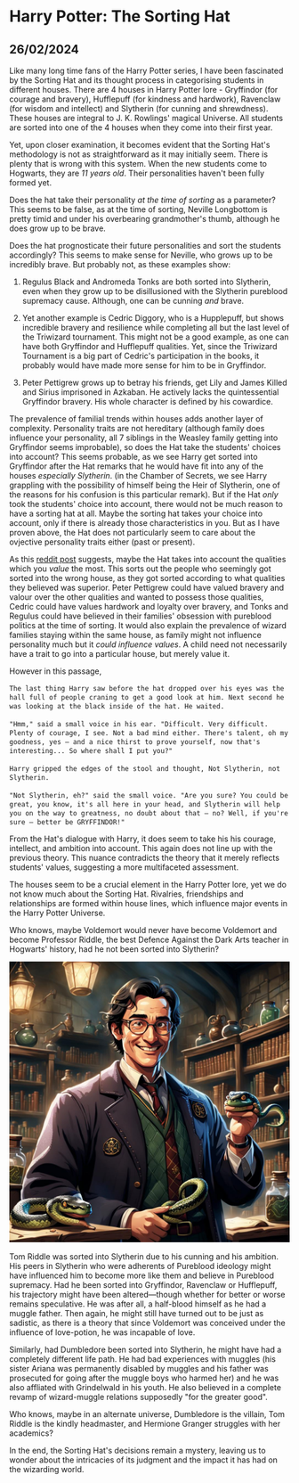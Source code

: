 # Harry Potter: The Sorting Hat
## 26/02/2024

Like many long time fans of the Harry Potter series, I have been fascinated by the Sorting Hat and its thought process in categorising students in different houses. There are 4 houses in Harry Potter lore - Gryffindor (for courage and bravery), Hufflepuff (for kindness and hardwork), Ravenclaw (for wisdom and intellect) and Slytherin (for cunning and shrewdness). These houses are integral to J. K. Rowlings' magical Universe. All students are sorted into one of the 4 houses when they come into their first year. 

Yet, upon closer examination, it becomes evident that the Sorting Hat's methodology is not as straightforward as it may initially seem. There is plenty that is wrong with this system. When the new students come to Hogwarts, they are _11 years old_. Their personalities haven't been fully formed yet. 

Does the hat take their personality _at the time of sorting_ as a parameter? This seems to be false, as at the time of sorting, Neville Longbottom is pretty timid and under his overbearing grandmother's thumb, although he does grow up to be brave. 

Does the hat prognosticate their future personalities and sort the students accordingly? This seems to make sense for Neville, who grows up to be incredibly brave. But probably not, as these examples show: 

1. Regulus Black and Andromeda Tonks are both sorted into Slytherin, even when they grow up to be disillusioned with the Slytherin pureblood supremacy cause. Although, one can be cunning _and_ brave.

2. Yet another example is Cedric Diggory, who is a Hupplepuff, but shows incredible bravery and resilience while completing all but the last level of the Triwizard tournament. This might not be a good example, as one can have both Gryffindor and Hufflepuff qualities. Yet, since the Triwizard Tournament is a big part of Cedric's participation in the books, it probably would have made more sense for him to be in Gryffindor. 

3. Peter Pettigrew grows up to betray his friends, get Lily and James Killed and Sirius imprisoned in Azkaban. He actively lacks the quintessential Gryffindor bravery. His whole character is defined by his cowardice.

The prevalence of familial trends within houses adds another layer of complexity. Personality traits are not hereditary (although family does influence your personality, all 7 siblings in the Weasley family getting into Gryffindor seems improbable), so does the Hat take the students' choices into account? This seems probable, as we see Harry get sorted into Gryffindor after the Hat remarks that he would have fit into any of the houses _especially Slytherin_. (in the Chamber of Secrets, we see Harry grappling with the possibility of himself being the Heir of Slytherin, one of the reasons for his confusion is this particular remark). But if the Hat _only_ took the students' choice into account, there would not be much reason to have a sorting hat at all. Maybe the sorting hat takes your choice into account, only if there is already those characteristics in you. But as I have proven above, the Hat does not particularly seem to care about the ovjective personality traits either (past or present).

As this [reddit post](https://www.reddit.com/r/FanTheories/comments/5zdqfh/harry_potter_the_sorting_hat_sorts_students_based/) suggests, maybe the Hat takes into account the qualities which you _value_ the most. This sorts out the people who seemingly got sorted into the wrong house, as they got sorted according to what qualities they believed was superior. Peter Pettigrew could have valued bravery and valour over the other qualities and wanted to possess those qualities, Cedric could have values hardwork and loyalty over bravery, and Tonks and Regulus could have believed in their families' obsession with pureblood politics at the time of sorting. It would also explain the prevalence of wizard families staying within the same house, as family might not influence personality much but it _could influence values_. A child need not necessarily have a trait to go into a particular house, but merely value it. 

However in this passage, 

```
The last thing Harry saw before the hat dropped over his eyes was the hall full of people craning to get a good look at him. Next second he was looking at the black inside of the hat. He waited.

"Hmm," said a small voice in his ear. "Difficult. Very difficult. Plenty of courage, I see. Not a bad mind either. There's talent, oh my goodness, yes — and a nice thirst to prove yourself, now that's interesting... So where shall I put you?"

Harry gripped the edges of the stool and thought, Not Slytherin, not Slytherin.

"Not Slytherin, eh?" said the small voice. "Are you sure? You could be great, you know, it's all here in your head, and Slytherin will help you on the way to greatness, no doubt about that — no? Well, if you're sure — better be GRYFFINDOR!"
```

From the Hat's dialogue with Harry, it does seem to take his his courage, intellect, and ambition into account. This again does not line up with the previous theory. This nuance contradicts the theory that it merely reflects students' values, suggesting a more multifaceted assessment.

The houses seem to be a crucial element in the Harry Potter lore, yet we do not know much about the Sorting Hat. Rivalries, friendships and relationships are formed within house lines, which influence major events in the Harry Potter Universe. 

Who knows, maybe Voldemort would never have become Voldemort and become Professor Riddle, the best Defence Against the Dark Arts teacher in Hogwarts' history, had he not been sorted into Slytherin?

![Voldemort](https://github.com/CodingLife1024/blog-content/blob/main/images/hp2.jpg?raw=true)

Tom Riddle was sorted into Slytherin due to his cunning and his ambition. His peers in Slytherin who were adherents of Pureblood ideology might have influenced him to become more like them and believe in Pureblood supremacy. Had he been sorted into Gryffindor, Ravenclaw or Hufflepuff, his trajectory might have been altered—though whether for better or worse remains speculative. He was after all, a half-blood himself as he had a muggle father. Then again, he might still have turned out to be just as sadistic, as there is a theory that since Voldemort was conceived under the influence of love-potion, he was incapable of love.  

Similarly, had Dumbledore been sorted into Slytherin, he might have had a completely different life path. He had bad experiences with muggles (his sister Ariana was permanently disabled by muggles and his father was prosecuted for going after the muggle boys who harmed her) and he was also affliated with Grindelwald in his youth. He also believed in a complete revamp of wizard-muggle relations supposedly "for the greater good". 

Who knows, maybe in an alternate universe, Dumbledore is the villain, Tom Riddle is the kindly headmaster, and Hermione Granger struggles with her academics?

In the end, the Sorting Hat's decisions remain a mystery, leaving us to wonder about the intricacies of its judgment and the impact it has had on the wizarding world. 